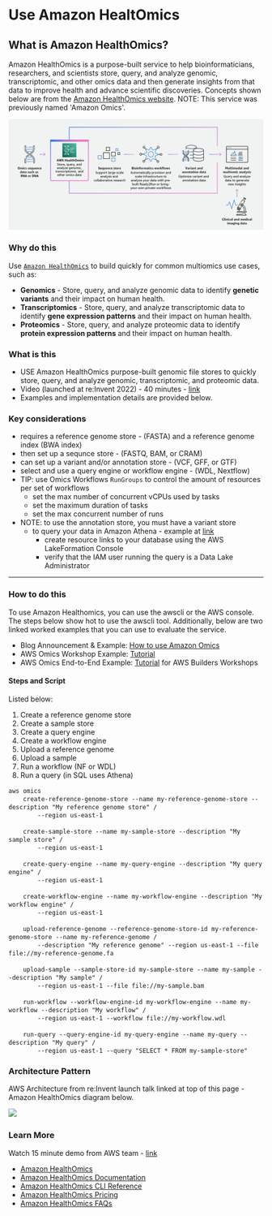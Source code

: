 # Use Amazon HealtOmics

## What is Amazon HealthOmics? 
Amazon HealthOmics is a purpose-built service to help bioinformaticians, researchers, and scientists store, query, and analyze genomic, transcriptomic, and other omics data and then generate insights from that data to improve health and advance scientific discoveries. Concepts shown below are from the [Amazon HealthOmics website](https://aws.amazon.com/omics/). NOTE: This service was previously named 'Amazon Omics'.

<img src="https://github.com/lynnlangit/aws-for-bioinformatics/blob/main/3_VMs_%26_Batch-LYNN/images/omics-concepts.png">

### Why do this
Use [`Amazon HealthOmics`](https://aws.amazon.com/omics/) to build quickly for common multiomics use cases, such as:
- **Genomics** - Store, query, and analyze genomic data to identify **genetic variants** and their impact on human health.
- **Transcriptomics** - Store, query, and analyze transcriptomic data to identify **gene expression patterns** and their impact on human health.
- **Proteomics** - Store, query, and analyze proteomic data to identify **protein expression patterns** and their impact on human health.

### What is this
- USE Amazon HealthOmics purpose-built genomic file stores to quickly store, query, and analyze genomic, transcriptomic, and proteomic data.  
- Video (launched at re:Invent 2022) - 40 minutes - [link](https://www.youtube.com/watch?v=46SLOjuMM6o)
- Examples and implementation details are provided below.

### Key considerations
- requires a reference genome store - (FASTA) and a reference genome index (BWA index)
- then set up a sequnce store - (FASTQ, BAM, or CRAM)
- can set up a variant and/or annotation store - (VCF, GFF, or GTF)
- select and use a query engine or workflow engine - (WDL, Nextflow)
- TIP: use Omics Workflows `RunGroups` to control the amount of resources per set of workflows
    - set the max number of concurrent vCPUs used by tasks 
    - set the maximum duration of tasks
    - set the max concurrent number of runs
- NOTE: to use the annotation store, you must have a variant store
    - to query your data in Amazon Athena - example at [link](https://github.com/aws-samples/amazon-omics-tutorials/blob/main/notebooks/200-omics_analytics.ipynb)
        - create resource links to your database using the AWS LakeFormation Console
        - verify that the IAM user running the query is a Data Lake Administrator

----

### How to do this

To use Amazon Healthomics, you can use the awscli or the AWS console. The steps below show hot to use the awscli tool. Additionally, below are two linked worked examples that you can use to evaluate the service. 
- Blog Announcement & Example: [How to use Amazon Omics](https://aws.amazon.com/blogs/aws/introducing-amazon-omics-a-purpose-built-service-to-store-query-and-analyze-genomic-and-biological-data-at-scale/)
- AWS Omics Workshop Example: [Tutorial](https://catalog.us-east-1.prod.workshops.aws/workshops/af31b35a-c7ba-4037-acd7-e70e9135b2f8/en-US)
- AWS Omics End-to-End Example: [Tutorial](https://catalog.workshops.aws/amazon-omics-end-to-end/en-US) for AWS Builders Workshops


#### Steps and Script

Listed below:  

1. Create a reference genome store
2. Create a sample store
3. Create a query engine
4. Create a workflow engine
5. Upload a reference genome
6. Upload a sample
7. Run a workflow (NF or WDL)
8. Run a query (in SQL uses Athena)

```
aws omics 
    create-reference-genome-store --name my-reference-genome-store --description "My reference genome store" /
        --region us-east-1
    
    create-sample-store --name my-sample-store --description "My sample store" /
        --region us-east-1
    
    create-query-engine --name my-query-engine --description "My query engine" /
        --region us-east-1
    
    create-workflow-engine --name my-workflow-engine --description "My workflow engine" /
        --region us-east-1
    
    upload-reference-genome --reference-genome-store-id my-reference-genome-store --name my-reference-genome / 
        --description "My reference genome" --region us-east-1 --file file://my-reference-genome.fa
        
    upload-sample --sample-store-id my-sample-store --name my-sample --description "My sample" /    
        --region us-east-1 --file file://my-sample.bam
    
    run-workflow --workflow-engine-id my-workflow-engine --name my-workflow --description "My workflow" /
        --region us-east-1 --workflow file://my-workflow.wdl
        
    run-query --query-engine-id my-query-engine --name my-query --description "My query" /
        --region us-east-1 --query "SELECT * FROM my-sample-store"
```
### Architecture Pattern

AWS Architecture from re:Invent launch talk linked at top of this page - Amazon HealthOmics diagram below.  

<img src="https://github.com/lynnlangit/aws-for-bioinformatics/blob/main/3_VMs_%26_Batch-LYNN/images/omics-d.png">

### Learn More
Watch 15 minute demo from AWS team - [link](https://www.youtube.com/watch?v=1HHDyZwKaBA)
- [Amazon HealthOmics](https://aws.amazon.com/omics/)
- [Amazon HealthOmics Documentation](https://docs.aws.amazon.com/omics/index.html)
- [Amazon HealthOmics CLI Reference](https://docs.aws.amazon.com/cli/latest/reference/omics/index.html)
- [Amazon HealthOmics Pricing](https://aws.amazon.com/omics/pricing/)
- [Amazon HealthOmics FAQs](https://aws.amazon.com/omics/faqs/)






